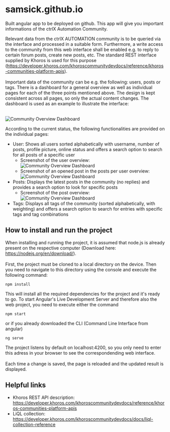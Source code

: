 # samsick.github.io
Built angular app to be deployed on github. This app will give you important informations of the ctrlX Automation Community.<br>

Relevant data from the ctrlX AUTOMATION community is to be queried via the interface and processed in a suitable form. Furthermore, a write access to the community from this web interface shall be enabled e.g. to reply to certain forum posts, create new posts, etc. The standard REST interface supplied by Khoros is used for this purpose (https://developer.khoros.com/khoroscommunitydevdocs/reference/khoros-communities-platform-apis). <br><br>
Important data of the community can be e.g. the following: users, posts or tags. 
There is a dashboard for a general overview as well as individual pages for each of the three points mentioned above. The design is kept consistent across all pages, so only the actual content changes. The dashboard is used as an example to illustrate the interface: <br><br>

![Community Overview Dashboard](src/assets/community_overview_dashboard.png)

According to the current status, the following functionalities are provided on the individual pages:
* User: Shows all users sorted alphabetically with username, number of posts, profile picture, online status and offers a search option to search for all posts of a specific user
  * Screenshot of the user overview:
![Community Overview Dashboard](src/assets/user_overview.png)
  * Screenshot of an opened post in the posts per user overview:
![Community Overview Dashboard](src/assets/posts_per_user_opened.png)
* Posts: Displays the latest posts in the community (no replies) and provides a search option to look for specific posts
  * Screenshot of the post overview:
![Community Overview Dashboard](src/assets/latest_posts.png)
* Tags: Displays all tags of the community (sorted alphabetically, with weighting) and offers a search option to search for entries with specific tags and tag combinations

## How to install and run the project
When installing and running the project, it is assumed that node.js is already present on the respective computer (Download here: https://nodejs.org/en/download/). <br><br>
First, the project must be cloned to a local directory on the device. Then you need to navigate to this directory using the console and execute the following command:<br>
```
npm install
```
This will install all the required dependencies for the project and it's ready to go. To start Angular's Live Development Server and therefore also the web project, you need to execute either the command
```
npm start
```
or if you already downloaded the CLI (Command Line Interface from angular)
```
ng serve 
```

The project listens by default on localhost:4200, so you only need to enter this adress in your browser to see the correspondending web interface. <br><br>
Each time a change is saved, the page is reloaded and the updated result is displayed.


## Helpful links
* Khoros REST API description: <br> https://developer.khoros.com/khoroscommunitydevdocs/reference/khoros-communities-platform-apis 
* LiQL collection: <br> https://developer.khoros.com/khoroscommunitydevdocs/docs/liql-collection-reference



